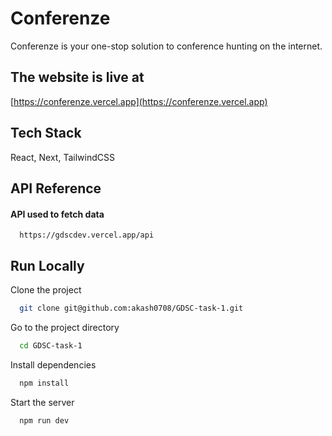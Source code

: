 
# Conferenze

Conferenze is your one-stop solution to conference hunting on the internet.

## The website is live at
[https://conferenze.vercel.app](https://conferenze.vercel.app)


## Tech Stack

React, Next, TailwindCSS


## API Reference

#### API used to fetch data

```https
  https://gdscdev.vercel.app/api
```





## Run Locally

Clone the project

```bash
  git clone git@github.com:akash0708/GDSC-task-1.git
```

Go to the project directory

```bash
  cd GDSC-task-1
```

Install dependencies

```bash
  npm install
```

Start the server

```bash
  npm run dev
```

